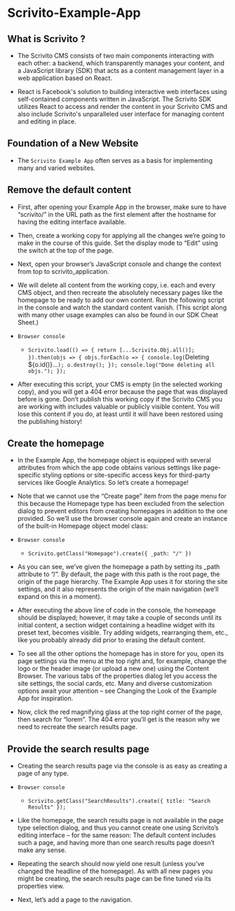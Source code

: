 # Scrivito-Example-App

## What is Scrivito ?

- The Scrivito CMS consists of two main components interacting with each other: a backend, which transparently manages your content, and a JavaScript library (SDK) that acts as a content management layer in a web application based on React.

- React is Facebook's solution to building interactive web interfaces using self-contained components written in JavaScript. The Scrivito SDK utilizes React to access and render the content in your Scrivito CMS and also include Scrivito's unparalleled user interface for managing content and editing in place.

## Foundation of a New Website

- The `Scrivito Example App` often serves as a basis for implementing many and varied websites.

## Remove the default content

- First, after opening your Example App in the browser, make sure to have “scrivito/” in the URL path as the first element after the hostname for having the editing interface available.

- Then, create a working copy for applying all the changes we’re going to make in the course of this guide. Set the display mode to “Edit” using the switch at the top of the page.

- Next, open your browser’s JavaScript console and change the context from top to scrivito_application.

- We will delete all content from the working copy, i.e. each and every CMS object, and then recreate the absolutely necessary pages like the homepage to be ready to add our own content. Run the following script in the console and watch the standard content vanish. (This script along with many other usage examples can also be found in our SDK Cheat Sheet.)

- `Browser console`

  - `Scrivito.load(() => { return [...Scrivito.Obj.all()]; }).then(objs => { objs.forEach(o => { console.log(`Deleting ${o.id()}...`); o.destroy(); }); console.log("Done deleting all objs."); });`

- After executing this script, your CMS is empty (in the selected working copy), and you will get a 404 error because the page that was displayed before is gone. Don’t publish this working copy if the Scrivito CMS you are working with includes valuable or publicly visible content. You will lose this content if you do, at least until it will have been restored using the publishing history!

## Create the homepage

- In the Example App, the homepage object is equipped with several attributes from which the app code obtains various settings like page-specific styling options or site-specific access keys for third-party services like Google Analytics. So let’s create a homepage!

- Note that we cannot use the “Create page” item from the page menu for this because the Homepage type has been excluded from the selection dialog to prevent editors from creating homepages in addition to the one provided. So we’ll use the browser console again and create an instance of the built-in Homepage object model class:

- `Browser console`

  - `Scrivito.getClass("Homepage").create({ _path: "/" })`

- As you can see, we’ve given the homepage a path by setting its \_path attribute to “/”. By default, the page with this path is the root page, the origin of the page hierarchy. The Example App uses it for storing the site settings, and it also represents the origin of the main navigation (we’ll expand on this in a moment).

- After executing the above line of code in the console, the homepage should be displayed; however, it may take a couple of seconds until its initial content, a section widget containing a headline widget with its preset text, becomes visible. Try adding widgets, rearranging them, etc., like you probably already did prior to erasing the default content.

- To see all the other options the homepage has in store for you, open its page settings via the menu at the top right and, for example, change the logo or the header image (or upload a new one) using the Content Browser. The various tabs of the properties dialog let you access the site settings, the social cards, etc. Many and diverse customization options await your attention – see Changing the Look of the Example App for inspiration.

- Now, click the red magnifying glass at the top right corner of the page, then search for “lorem”. The 404 error you’ll get is the reason why we need to recreate the search results page.

## Provide the search results page

- Creating the search results page via the console is as easy as creating a page of any type.

- `Browser console`
  - `Scrivito.getClass("SearchResults").create({ title: "Search Results" }); `

- Like the homepage, the search results page is not available in the page type selection dialog, and thus you cannot create one using Scrivito’s editing interface – for the same reason: The default content includes such a page, and having more than one search results page doesn’t make any sense.

- Repeating the search should now yield one result (unless you’ve changed the headline of the homepage). As with all new pages you might be creating, the search results page can be fine tuned via its properties view.

- Next, let’s add a page to the navigation.



